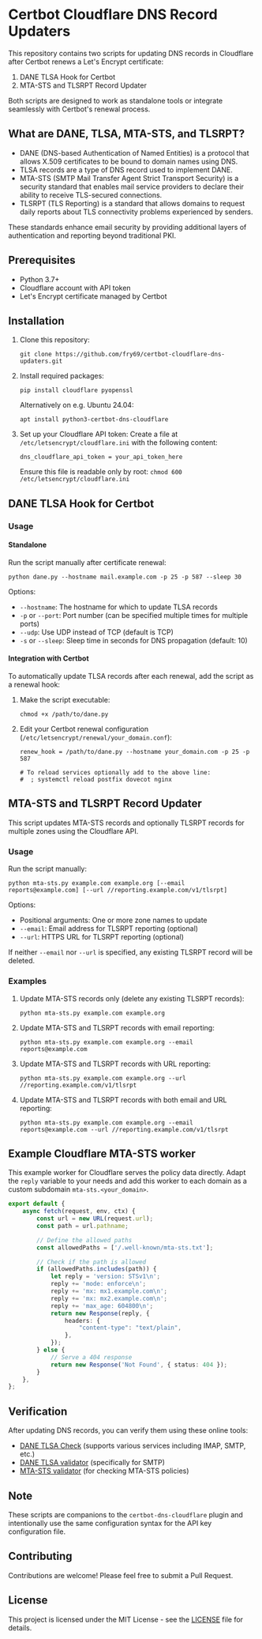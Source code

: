 # Certbot Cloudflare DNS Record Updaters

This repository contains two scripts for updating DNS records in Cloudflare after Certbot renews a Let's Encrypt certificate:

1. DANE TLSA Hook for Certbot
2. MTA-STS and TLSRPT Record Updater

Both scripts are designed to work as standalone tools or integrate seamlessly with Certbot's renewal process.

## What are DANE, TLSA, MTA-STS, and TLSRPT?

- DANE (DNS-based Authentication of Named Entities) is a protocol that allows X.509 certificates to be bound to domain names using DNS.
- TLSA records are a type of DNS record used to implement DANE.
- MTA-STS (SMTP Mail Transfer Agent Strict Transport Security) is a security standard that enables mail service providers to declare their ability to receive TLS-secured connections.
- TLSRPT (TLS Reporting) is a standard that allows domains to request daily reports about TLS connectivity problems experienced by senders.

These standards enhance email security by providing additional layers of authentication and reporting beyond traditional PKI.

## Prerequisites

- Python 3.7+
- Cloudflare account with API token
- Let's Encrypt certificate managed by Certbot

## Installation

1. Clone this repository:
   ```
   git clone https://github.com/fry69/certbot-cloudflare-dns-updaters.git
   ```

2. Install required packages:
   ```
   pip install cloudflare pyopenssl
   ```

   Alternatively on e.g. Ubuntu 24.04:
   ```
   apt install python3-certbot-dns-cloudflare
   ```

3. Set up your Cloudflare API token:
   Create a file at `/etc/letsencrypt/cloudflare.ini` with the following content:
   ```
   dns_cloudflare_api_token = your_api_token_here
   ```
   Ensure this file is readable only by root: `chmod 600 /etc/letsencrypt/cloudflare.ini`

## DANE TLSA Hook for Certbot

### Usage

#### Standalone

Run the script manually after certificate renewal:

```
python dane.py --hostname mail.example.com -p 25 -p 587 --sleep 30
```

Options:
- `--hostname`: The hostname for which to update TLSA records
- `-p` or `--port`: Port number (can be specified multiple times for multiple ports)
- `--udp`: Use UDP instead of TCP (default is TCP)
- `-s` or `--sleep`: Sleep time in seconds for DNS propagation (default: 10)

#### Integration with Certbot

To automatically update TLSA records after each renewal, add the script as a renewal hook:

1. Make the script executable:
   ```
   chmod +x /path/to/dane.py
   ```

2. Edit your Certbot renewal configuration (`/etc/letsencrypt/renewal/your_domain.conf`):
   ```
   renew_hook = /path/to/dane.py --hostname your_domain.com -p 25 -p 587

   # To reload services optionally add to the above line: 
   #  ; systemctl reload postfix dovecot nginx
   ```

## MTA-STS and TLSRPT Record Updater

This script updates MTA-STS records and optionally TLSRPT records for multiple zones using the Cloudflare API.

### Usage

Run the script manually:

```
python mta-sts.py example.com example.org [--email reports@example.com] [--url //reporting.example.com/v1/tlsrpt]
```

Options:
- Positional arguments: One or more zone names to update
- `--email`: Email address for TLSRPT reporting (optional)
- `--url`: HTTPS URL for TLSRPT reporting (optional)

If neither `--email` nor `--url` is specified, any existing TLSRPT record will be deleted.

### Examples

1. Update MTA-STS records only (delete any existing TLSRPT records):
   ```
   python mta-sts.py example.com example.org
   ```

2. Update MTA-STS and TLSRPT records with email reporting:
   ```
   python mta-sts.py example.com example.org --email reports@example.com
   ```

3. Update MTA-STS and TLSRPT records with URL reporting:
   ```
   python mta-sts.py example.com example.org --url //reporting.example.com/v1/tlsrpt
   ```

4. Update MTA-STS and TLSRPT records with both email and URL reporting:
   ```
   python mta-sts.py example.com example.org --email reports@example.com --url //reporting.example.com/v1/tlsrpt
   ```

## Example Cloudflare MTA-STS worker

This example worker for Cloudflare serves the policy data directly. Adapt the `reply` variable to your needs and add this worker to each domain as a custom subdomain `mta-sts.<your_domain>`.

```ts
export default {
	async fetch(request, env, ctx) {
		const url = new URL(request.url);
		const path = url.pathname;

		// Define the allowed paths
		const allowedPaths = ['/.well-known/mta-sts.txt'];

		// Check if the path is allowed
		if (allowedPaths.includes(path)) {
			let reply = 'version: STSv1\n';
			reply += 'mode: enforce\n';
			reply += 'mx: mx1.example.com\n';
			reply += 'mx: mx2.example.com\n';
			reply += 'max_age: 604800\n';
			return new Response(reply, {
				headers: {
					"content-type": "text/plain",
				},
			});
		} else {
			// Serve a 404 response
			return new Response('Not Found', { status: 404 });
		}
	},
};
```

## Verification

After updating DNS records, you can verify them using these online tools:

- [DANE TLSA Check](https://www.huque.com/bin/danecheck) (supports various services including IMAP, SMTP, etc.)
- [DANE TLSA validator](https://dane.sys4.de/) (specifically for SMTP)
- [MTA-STS validator](https://www.mailhardener.com/tools/mta-sts-validator) (for checking MTA-STS policies)

## Note

These scripts are companions to the `certbot-dns-cloudflare` plugin and intentionally use the same configuration syntax for the API key configuration file.

## Contributing

Contributions are welcome! Please feel free to submit a Pull Request.

## License

This project is licensed under the MIT License - see the [LICENSE](LICENSE) file for details.
